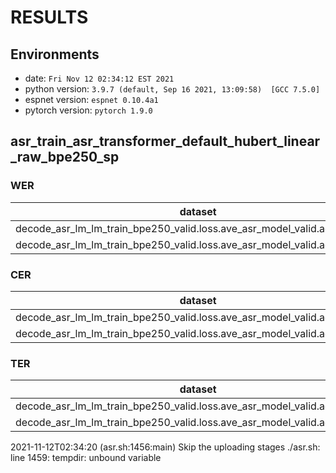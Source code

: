 <!-- Generated by scripts/utils/show_asr_result.sh -->
# RESULTS
## Environments
- date: `Fri Nov 12 02:34:12 EST 2021`
- python version: `3.9.7 (default, Sep 16 2021, 13:09:58)  [GCC 7.5.0]`
- espnet version: `espnet 0.10.4a1`
- pytorch version: `pytorch 1.9.0`

## asr_train_asr_transformer_default_hubert_linear_raw_bpe250_sp
### WER

|dataset|Snt|Wrd|Corr|Sub|Del|Ins|Err|S.Err|
|---|---|---|---|---|---|---|---|---|
|decode_asr_lm_lm_train_bpe250_valid.loss.ave_asr_model_valid.acc.best/dev|530|3547|61.4|29.3|9.3|3.6|42.2|87.0|
|decode_asr_lm_lm_train_bpe250_valid.loss.ave_asr_model_valid.acc.best/test|704|5018|58.6|32.1|9.3|5.3|46.7|91.3|

### CER

|dataset|Snt|Wrd|Corr|Sub|Del|Ins|Err|S.Err|
|---|---|---|---|---|---|---|---|---|
|decode_asr_lm_lm_train_bpe250_valid.loss.ave_asr_model_valid.acc.best/dev|530|22510|88.9|3.3|7.9|3.1|14.2|87.0|
|decode_asr_lm_lm_train_bpe250_valid.loss.ave_asr_model_valid.acc.best/test|704|32990|88.6|3.3|8.2|3.2|14.6|91.3|

### TER

|dataset|Snt|Wrd|Corr|Sub|Del|Ins|Err|S.Err|
|---|---|---|---|---|---|---|---|---|
|decode_asr_lm_lm_train_bpe250_valid.loss.ave_asr_model_valid.acc.best/dev|530|9360|74.0|13.0|13.0|4.1|30.1|87.0|
|decode_asr_lm_lm_train_bpe250_valid.loss.ave_asr_model_valid.acc.best/test|704|13835|74.5|13.5|12.0|4.2|29.7|91.3|

2021-11-12T02:34:20 (asr.sh:1456:main) Skip the uploading stages
./asr.sh: line 1459: tempdir: unbound variable
